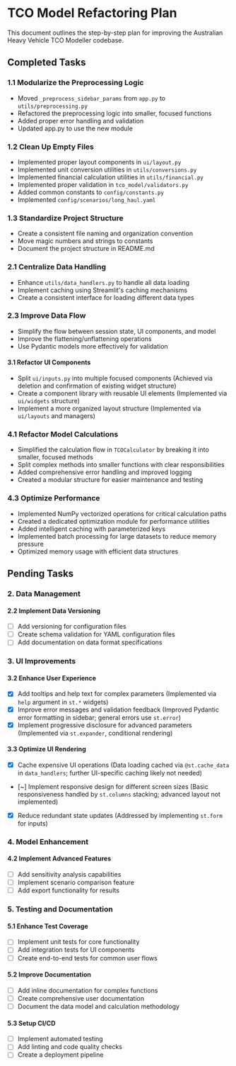 # TCO Model Refactoring Plan

This document outlines the step-by-step plan for improving the Australian Heavy Vehicle TCO Modeller codebase.

## Completed Tasks

### 1.1 Modularize the Preprocessing Logic
- Moved `_preprocess_sidebar_params` from `app.py` to `utils/preprocessing.py`
- Refactored the preprocessing logic into smaller, focused functions
- Added proper error handling and validation
- Updated app.py to use the new module

### 1.2 Clean Up Empty Files
- Implemented proper layout components in `ui/layout.py`
- Implemented unit conversion utilities in `utils/conversions.py`
- Implemented financial calculation utilities in `utils/financial.py`
- Implemented proper validation in `tco_model/validators.py`
- Added common constants to `config/constants.py`
- Implemented `config/scenarios/long_haul.yaml`

### 1.3 Standardize Project Structure
- Create a consistent file naming and organization convention
- Move magic numbers and strings to constants
- Document the project structure in README.md

### 2.1 Centralize Data Handling
- Enhance `utils/data_handlers.py` to handle all data loading
- Implement caching using Streamlit's caching mechanisms
- Create a consistent interface for loading different data types

### 2.3 Improve Data Flow
- Simplify the flow between session state, UI components, and model
- Improve the flattening/unflattening operations
- Use Pydantic models more effectively for validation

#### 3.1 Refactor UI Components
- Split `ui/inputs.py` into multiple focused components (Achieved via deletion and confirmation of existing widget structure)
- Create a component library with reusable UI elements (Implemented via `ui/widgets` structure)
- Implement a more organized layout structure (Implemented via `ui/layouts` and managers)

### 4.1 Refactor Model Calculations
- Simplified the calculation flow in `TCOCalculator` by breaking it into smaller, focused methods
- Split complex methods into smaller functions with clear responsibilities
- Added comprehensive error handling and improved logging
- Created a modular structure for easier maintenance and testing


### 4.3 Optimize Performance
- Implemented NumPy vectorized operations for critical calculation paths
- Created a dedicated optimization module for performance utilities
- Added intelligent caching with parameterized keys
- Implemented batch processing for large datasets to reduce memory pressure
- Optimized memory usage with efficient data structures

## Pending Tasks

### 2. Data Management

#### 2.2 Implement Data Versioning
- [ ] Add versioning for configuration files
- [ ] Create schema validation for YAML configuration files
- [ ] Add documentation on data format specifications

### 3. UI Improvements

#### 3.2 Enhance User Experience
- [x] Add tooltips and help text for complex parameters (Implemented via `help` argument in `st.*` widgets)
- [x] Improve error messages and validation feedback (Improved Pydantic error formatting in sidebar; general errors use `st.error`)
- [x] Implement progressive disclosure for advanced parameters (Implemented via `st.expander`, conditional rendering)

#### 3.3 Optimize UI Rendering
- [x] Cache expensive UI operations (Data loading cached via `@st.cache_data` in `data_handlers`; further UI-specific caching likely not needed)
- [~] Implement responsive design for different screen sizes (Basic responsiveness handled by `st.columns` stacking; advanced layout not implemented)
- [x] Reduce redundant state updates (Addressed by implementing `st.form` for inputs)

### 4. Model Enhancement

#### 4.2 Implement Advanced Features
- [ ] Add sensitivity analysis capabilities
- [ ] Implement scenario comparison feature
- [ ] Add export functionality for results

### 5. Testing and Documentation

#### 5.1 Enhance Test Coverage
- [ ] Implement unit tests for core functionality
- [ ] Add integration tests for UI components
- [ ] Create end-to-end tests for common user flows

#### 5.2 Improve Documentation
- [ ] Add inline documentation for complex functions
- [ ] Create comprehensive user documentation
- [ ] Document the data model and calculation methodology

#### 5.3 Setup CI/CD
- [ ] Implement automated testing
- [ ] Add linting and code quality checks
- [ ] Create a deployment pipeline
